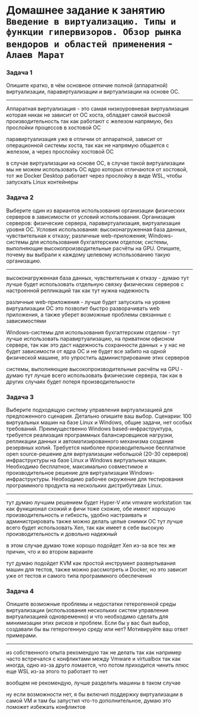# Домашнее задание к занятию `Введение в виртуализацию. Типы и функции гипервизоров. Обзор рынка вендоров и областей применения` - `Алаев Марат`


### Задача 1

Опишите кратко, в чём основное отличие полной (аппаратной) виртуализации, паравиртуализации и виртуализации на основе ОС.

___

Аппаратная виртуализация - это самая низкоуровневая виртуализация которая никак не зависит от ОС хоста, обладает самой высокой производительность  так как работают с железом напрямую, без прослойки процессов в хостовой ОС

паравиртуализация уже в отличии от аппаратной, зависит от операционной системы хоста, так как не напрямую общается с железом, а через прослойку хостовой ОС

в случае  виртуализации на основе ОС, в случае такой виртуализации мы не можем использовать ОС ядро которых отличаются от хостовой, тот же Docker Desktop работает через прослойку в виде WSL, чтобы запускать Linux контейнеры


### Задача 2
Выберите один из вариантов использования организации физических серверов в зависимости от условий использования.
Организация серверов:
физические сервера,
паравиртуализация,
виртуализация уровня ОС.
Условия использования:
высоконагруженная база данных, чувствительная к отказу;
различные web-приложения;
Windows-системы для использования бухгалтерским отделом;
системы, выполняющие высокопроизводительные расчёты на GPU.
Опишите, почему вы выбрали к каждому целевому использованию такую организацию.

___

высоконагруженная база данных, чувствительная к отказу - думаю тут лучше будет использовать отдельную связку физических серверов с настроенной репликаций
так как тут нужна надежность 


различные web-приложения - лучше будет запускать на уровне виртуализации ОС
это позволит быстро разворачивать web приложения, а также уберет возможные проблемы связанные с зависимостями 



Windows-системы для использования бухгалтерским отделом - тут лучше использовать паравиртуализацию, на приватном офисном сервере, так как это даст надежность сохранности данных + у нас не будет зависимости от ядра ОС и не будет все забито на одной физической машине, это упростить администрирование этих серверов  



системы, выполняющие высокопроизводительные расчёты на GPU - думаю тут лучше всего использовать физические сервера, так как в других случаях будет потеря производительности 





### Задача 3
Выберите подходящую систему управления виртуализацией для предложенного сценария. Детально опишите ваш выбор.
Сценарии:
100 виртуальных машин на базе Linux и Windows, общие задачи, нет особых требований. Преимущественно Windows based-инфраструктура, требуется реализация программных балансировщиков нагрузки, репликации данных и автоматизированного механизма создания резервных копий.
Требуется наиболее производительное бесплатное open source-решение для виртуализации небольшой (20-30 серверов) инфраструктуры на базе Linux и Windows виртуальных машин.
Необходимо бесплатное, максимально совместимое и производительное решение для виртуализации Windows-инфраструктуры.
Необходимо рабочее окружение для тестирования программного продукта на нескольких дистрибутивах Linux.

___

тут думаю лучшим решением будет Hyper-V или vmware workstation
так как функционал схожий и фичи тоже схожие, обе имеют хорошую производительность и гибкость, удобно настраивать и администрировать 
также можно делать целые снимки ОС 
тут лучше всего будет использовать Xen, так как имеет в себе высокую производительность и довольно надежный 

в этом случае думаю тоже хорошо подойдет Xen из-за все тех же причин, что и во втором варианте

тут думаю  подойдет  KVM как простой инструмент развертывания машин для тестов, также можно рассмотреть и Docker, но это зависит уже от тестов и самого типа программного обеспечения 

### Задача 4
Опишите возможные проблемы и недостатки гетерогенной среды виртуализации (использования нескольких систем управления виртуализацией одновременно) и что необходимо сделать для минимизации этих рисков и проблем. Если бы у вас был выбор, создавали бы вы гетерогенную среду или нет? Мотивируйте ваш ответ примерами.

___

из собственного опыта рекомендую так не делать 
так как например часто встречался с конфликтами между Vmware и virtualbox
так как иногда, одно из-за друго ломается, что потом приходится чинить 
плюс еще WSL из-за этого то работает то нет 

вообщем не рекомендую, лучше разделить машины в таком случае 

ну если возможности нет, я бы включил поддержку виртуализации в самой VM 
и там бы запустил что-то дополнительное, думаю это поможет избежать конфликтов
 


